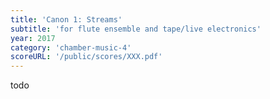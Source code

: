```yaml
---
title: 'Canon 1: Streams'
subtitle: 'for flute ensemble and tape/live electronics'
year: 2017
category: 'chamber-music-4'
scoreURL: '/public/scores/XXX.pdf'
---
```


todo